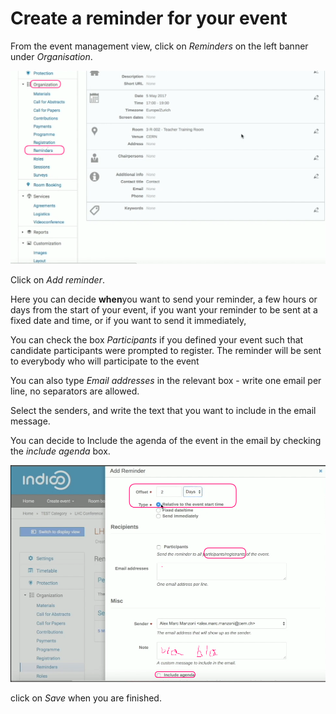 Create a reminder for your event
================================
From the event management view, click on _Reminders_ on the left banner under _Organisation_.

![](/assets/reminders_entry.png)

Click on _Add reminder_.

Here you can decide **when**you want to send your reminder, a few hours or days from the start of your event, if you want your reminder to be sent at a fixed date and time, or if you want to send it immediately, 

You can check the box _Participants_ if you defined your event such that candidate participants were prompted to register. The reminder will be sent to everybody who will participate to the event

You can also type _Email addresses_ in the relevant box - write one email per line, no separators are allowed.

Select the senders, and write the text that you want to include in the email message.

You can decide to Include the agenda of the event in the email by checking the _include agenda_ box.

![](/assets/reminders.png)

click on _Save_ when you are finished.

